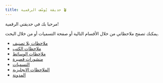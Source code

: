 ```yaml
---
title: حديقة يُوسُف الرقمية 🪴
---
```


مرحبا بك في حديقتي الرقمية!

يمكنك تصفح ملاحظاتي من خلال الأقسام التالية أو صفحة التسميات أو من خلال البحث.

- [ملاحظات بلا تصنيف](/ar/notes/)
- [ملاحظات الكتب](/ar/notes/books/)
- [ملاحظات الوسائط](/ar/notes/media/)
- [منشورات قصيرة](/ar/notes/posts/)
- [التسميات](/tags)
- [الملاحظات اﻹنجليزية](/en/)
- [المدونة](https://yshalsager.com/ar/)
